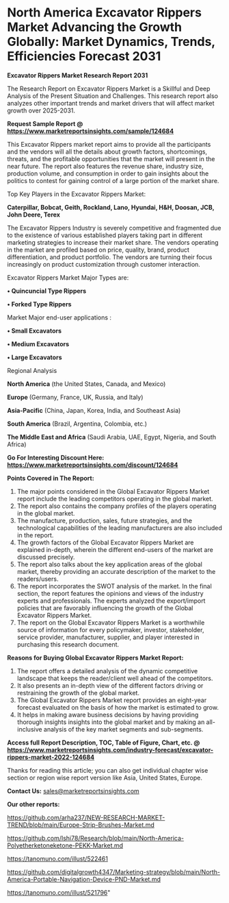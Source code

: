 # North America Excavator Rippers Market Advancing the Growth Globally: Market Dynamics, Trends, Efficiencies Forecast 2031

<strong>Excavator Rippers Market Research Report 2031</strong>

The Research Report on Excavator Rippers Market is a Skillful and Deep Analysis of the Present Situation and Challenges. This research report also analyzes other important trends and market drivers that will affect market growth over 2025-2031.

<strong>Request Sample Report @ <a href=https://www.marketreportsinsights.com/sample/124684>https://www.marketreportsinsights.com/sample/124684</a></strong>

This Excavator Rippers market report aims to provide all the participants and the vendors will all the details about growth factors, shortcomings, threats, and the profitable opportunities that the market will present in the near future. The report also features the revenue share, industry size, production volume, and consumption in order to gain insights about the politics to contest for gaining control of a large portion of the market share.

Top Key Players in the Excavator Rippers Market:

<strong>Caterpillar, Bobcat, Geith, Rockland, Lano, Hyundai, H&H, Doosan, JCB, John Deere, Terex</strong>

The Excavator Rippers Industry is severely competitive and fragmented due to the existence of various established players taking part in different marketing strategies to increase their market share. The vendors operating in the market are profiled based on price, quality, brand, product differentiation, and product portfolio. The vendors are turning their focus increasingly on product customization through customer interaction.

Excavator Rippers Market Major Types are:

<strong>• Quincuncial Type Rippers

• Forked Type Rippers</strong>

Market Major end-user applications :

<strong>• Small Excavators

• Medium Excavators

• Large Excavators</strong>

Regional Analysis

</u><strong><b>North America</b></strong> (the United States, Canada, and Mexico)

<strong><b>Europe </b></strong>(Germany, France, UK, Russia, and Italy)

<strong><b>Asia-Pacific</b></strong> (China, Japan, Korea, India, and Southeast Asia)

<strong><b>South America</b></strong> (Brazil, Argentina, Colombia, etc.)

<strong><b>The Middle East and Africa</b></strong> (Saudi Arabia, UAE, Egypt, Nigeria, and South Africa)

<strong>Go For Interesting Discount Here: <a href=https://www.marketreportsinsights.com/discount/124684>https://www.marketreportsinsights.com/discount/124684</a></strong>

<strong>Points Covered in The Report:</strong>
<ol>
  <li>The major points considered in the Global Excavator Rippers Market report include the leading competitors operating in the global market.</li>
  <li>The report also contains the company profiles of the players operating in the global market.</li>
  <li>The manufacture, production, sales, future strategies, and the technological capabilities of the leading manufacturers are also included in the report.</li>
  <li>The growth factors of the Global Excavator Rippers Market are explained in-depth, wherein the different end-users of the market are discussed precisely.</li>
  <li>The report also talks about the key application areas of the global market, thereby providing an accurate description of the market to the readers/users.</li>
  <li>The report incorporates the SWOT analysis of the market. In the final section, the report features the opinions and views of the industry experts and professionals. The experts analyzed the export/import policies that are favorably influencing the growth of the Global Excavator Rippers Market.</li>
  <li>The report on the Global Excavator Rippers Market is a worthwhile source of information for every policymaker, investor, stakeholder, service provider, manufacturer, supplier, and player interested in purchasing this research document.</li>
</ol>
<strong>Reasons for Buying Global Excavator Rippers Market Report:</strong>

<ol>
  <li>The report offers a detailed analysis of the dynamic competitive landscape that keeps the reader/client well ahead of the competitors.</li>
  <li>It also presents an in-depth view of the different factors driving or restraining the growth of the global market.</li>
  <li>The Global Excavator Rippers Market report provides an eight-year forecast evaluated on the basis of how the market is estimated to grow.</li>
  <li>It helps in making aware business decisions by having providing thorough insights insights into the global market and by making an all-inclusive analysis of the key market segments and sub-segments.</li>
</ol>
<strong>Access full Report Description, TOC, Table of Figure, Chart, etc. @ <a href=https://www.marketreportsinsights.com/industry-forecast/excavator-rippers-market-2022-124684>https://www.marketreportsinsights.com/industry-forecast/excavator-rippers-market-2022-124684</a></strong>


Thanks for reading this article; you can also get individual chapter wise section or region wise report version like Asia, United States, Europe.

<strong>Contact Us:</strong>
sales@marketreportsinsights.com

<strong>Our other reports:</strong>

<a href=https://github.com/arha237/NEW-RESEARCH-MARKET-TREND/blob/main/Europe-Strip-Brushes-Market.md>https://github.com/arha237/NEW-RESEARCH-MARKET-TREND/blob/main/Europe-Strip-Brushes-Market.md</a>

<a href=https://github.com/Ishi78/Research/blob/main/North-America-Polyetherketoneketone-PEKK-Market.md>https://github.com/Ishi78/Research/blob/main/North-America-Polyetherketoneketone-PEKK-Market.md</a>

<a href=https://tanomuno.com/illust/522461>https://tanomuno.com/illust/522461</a>

<a href=https://github.com/digitalgrowth4347/Marketing-strategy/blob/main/North-America-Portable-Navigation-Device-PND-Market.md>https://github.com/digitalgrowth4347/Marketing-strategy/blob/main/North-America-Portable-Navigation-Device-PND-Market.md</a>

<a href=https://tanomuno.com/illust/521796>https://tanomuno.com/illust/521796</a>"
